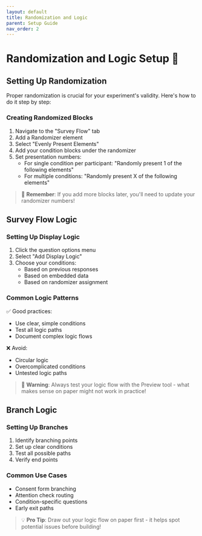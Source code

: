 ```yaml
---
layout: default
title: Randomization and Logic
parent: Setup Guide
nav_order: 2
---
```


# Randomization and Logic Setup 🎲

## Setting Up Randomization
Proper randomization is crucial for your experiment's validity. Here's how to do it step by step:

### Creating Randomized Blocks
1. Navigate to the "Survey Flow" tab
2. Add a Randomizer element
3. Select "Evenly Present Elements"
4. Add your condition blocks under the randomizer
5. Set presentation numbers:
   - For single condition per participant: "Randomly present 1 of the following elements"
   - For multiple conditions: "Randomly present X of the following elements"

> 🔄 **Remember**: If you add more blocks later, you'll need to update your randomizer numbers!

## Survey Flow Logic

### Setting Up Display Logic
1. Click the question options menu
2. Select "Add Display Logic"
3. Choose your conditions:
   - Based on previous responses
   - Based on embedded data
   - Based on randomizer assignment

### Common Logic Patterns
✅ Good practices:
- Use clear, simple conditions
- Test all logic paths
- Document complex logic flows

❌ Avoid:
- Circular logic
- Overcomplicated conditions
- Untested logic paths

> 🚨 **Warning**: Always test your logic flow with the Preview tool - what makes sense on paper might not work in practice!

## Branch Logic

### Setting Up Branches
1. Identify branching points
2. Set up clear conditions
3. Test all possible paths
4. Verify end points

### Common Use Cases
- Consent form branching
- Attention check routing
- Condition-specific questions
- Early exit paths

> 💡 **Pro Tip**: Draw out your logic flow on paper first - it helps spot potential issues before building!
